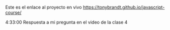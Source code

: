 ﻿Este es el enlace al proyecto en vivo https://tonybrandt.github.io/javascript-course/

<!-- Código de clase -->

4:33:00 Respuesta a mi pregunta en el video de la clase 4